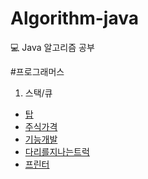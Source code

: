 # Algorithm-java
💻 Java 알고리즘 공부

 #프로그래머스
 1. 스택/큐
  * [탑](https://github.com/LeeRyangHwa/Algorithm-java/blob/master/src/Programmers/Programmers_top.java)
  * [주식가격](https://github.com/LeeRyangHwa/Algorithm-java/blob/master/src/Programmers/Programmers_Stock.java)
  * [기능개발](https://github.com/LeeRyangHwa/Algorithm-java/blob/master/src/Programmers/Programmers_function.java)
  * [다리를지나는트럭]()
  * [프린터](https://github.com/LeeRyangHwa/Algorithm-java/blob/master/src/Programmers/Programmers_printer.java)
